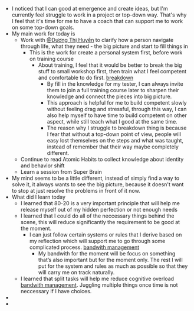 - I noticed that I can good at emergence and create ideas, but I'm currently feel struggle to work in a project or top-down way. That's why I feel that it's time for me to have a coach that can support me to work on some top-down goals.
- My main work for today is 
    - Work with [@Dương Thị Huyền](<@Dương Thị Huyền.md>) to clarify how a person navigate through life, what they need - the big picture and start to fill things in
        - This is the work for create a personal system first, before work on training course
            - About training, I feel that it would be better to break the big stuff to small workshop first, then train what I feel competent and comfortable to do first.  [breakdown](<breakdown.md>)
                - By fill in the knowledge for my tester, I can always invite them to join a full training course later to sharpen their knowledge and connect the pieces into big picture.
                - This approach is helpful for me to build competent slowly without feeling drag and stressful, through this way, I can also help myself to have time to build competent on other aspect, while still teach what I good at the same time.
                - The reason why I struggle to breakdown thing is because I fear that without a top-down point of view, people will easy lost themselves on the steps and what was taught, instead of remember that their way maybe completely different.
    - Continue to read Atomic Habits to collect knowledge about identity and behavior shift
    - Learn a session from Super Brain
- My mind seems to be a little different, instead of simply find a way to solve it, it always wants to see the big picture, because it doesn't want to stop at just resolve the problems in front of it now.
- What did I learn today
    - I learned that 80-20 is a very important principle that will help me release myself out of my hidden perfection or not enough needs
    - I learned that I could do all of the neccessary things behind the scene, this will reduce significantly the requirement to be good at the moment.
        - I can just follow certain systems or rules that I derive based on my reflection which will support me to go through some complicated process. [bandwith management](<bandwith management.md>)
            - My bandwith for the moment will be focus on something that’s also important but for the moment only. The rest I will put for the system and rules as much as possible so that they will carry me on track naturally.
    - I learned that split tasks will help me reduce cognitive overload [bandwith management](<bandwith management.md>). Juggling multiple things once time is not neccessary if I have choices.
- 
- 
